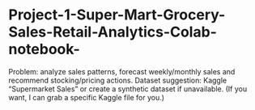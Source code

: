 # Project-1-Super-Mart-Grocery-Sales-Retail-Analytics-Colab-notebook-
Problem: analyze sales patterns, forecast weekly/monthly sales and recommend stocking/pricing actions.  Dataset suggestion: Kaggle “Supermarket Sales” or create a synthetic dataset if unavailable. (If you want, I can grab a specific Kaggle file for you.)
